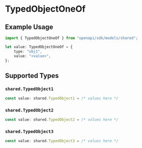 # TypedObjectOneOf

## Example Usage

```typescript
import { TypedObjectOneOf } from "openapi/sdk/models/shared";

let value: TypedObjectOneOf = {
    type: "obj1",
    value: "<value>",
};
```

## Supported Types

### `shared.TypedObject1`

```typescript
const value: shared.TypedObject1 = /* values here */
```

### `shared.TypedObject2`

```typescript
const value: shared.TypedObject2 = /* values here */
```

### `shared.TypedObject3`

```typescript
const value: shared.TypedObject3 = /* values here */
```

